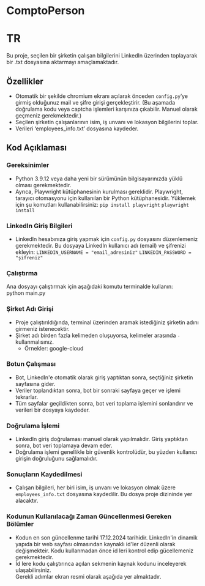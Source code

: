 # ComptoPerson

# TR

Bu proje, seçilen bir şirketin çalışan bilgilerini LinkedIn üzerinden toplayarak bir .txt dosyasına aktarmayı amaçlamaktadır. 

## Özellikler
- Otomatik bir şekilde chromium ekranı açılarak önceden `config.py`‘ye girmiş olduğunuz mail ve şifre girişi gerçekleştirir. 
(Bu aşamada doğrulama kodu veya captcha işlemleri karşınıza çıkabilir. Manuel olarak geçmeniz gerekmektedir.) 
- Seçilen şirketin çalışanlarının isim, iş unvanı ve lokasyon bilgilerini toplar.   
- Verileri ‘employees_info.txt’ dosyasına kaydeder.   

## Kod Açıklaması
### Gereksinimler
- Python 3.9.12 veya daha yeni bir sürümünün bilgisayarınızda yüklü olması gerekmektedir. 
- Ayrıca, Playwright kütüphanesinin kurulması gereklidir. Playwright, tarayıcı otomasyonu için kullanılan bir Python kütüphanesidir. Yüklemek için şu komutları kullanabilirsiniz: 
     `pip install playwright` 
     `playwright install` 

### LinkedIn Giriş Bilgileri
- LinkedIn hesabınıza giriş yapmak için `config.py` dosyasını düzenlemeniz gerekmektedir. Bu dosyaya LinkedIn kullanıcı adı (email) ve şifrenizi ekleyin: 
     `LINKEDIN_USERNAME = "email_adresiniz"` 
     `LINKEDIN_PASSWORD = "şifreniz"`

### Çalıştırma
Ana dosyayı çalıştırmak için aşağıdaki komutu terminalde kullanın:   
   python main.py 

### Şirket Adı Girişi
- Proje çalıştırıldığında, terminal üzerinden aramak istediğiniz şirketin adını girmeniz istenecektir. 
- Şirket adı birden fazla kelimeden oluşuyorsa, kelimeler arasında `-` kullanmalısınız. 
   - Örnekler:  google-cloud 

### Botun Çalışması
- Bot, LinkedIn'e otomatik olarak giriş yaptıktan sonra, seçtiğiniz şirketin sayfasına gider. 
- Veriler toplandıktan sonra, bot bir sonraki sayfaya geçer ve işlemi tekrarlar.  
- Tüm sayfalar geçildikten sonra, bot veri toplama işlemini sonlandırır ve verileri bir dosyaya kaydeder.

### Doğrulama İşlemi
- LinkedIn giriş doğrulaması manuel olarak yapılmalıdır. Giriş yaptıktan sonra, bot veri toplamaya devam eder. 
- Doğrulama işlemi genellikle bir güvenlik kontrolüdür, bu yüzden kullanıcı girişin doğruluğunu sağlamalıdır. 

### Sonuçların Kaydedilmesi
- Çalışan bilgileri, her biri isim, iş unvanı ve lokasyon olmak üzere `employees_info.txt` dosyasına kaydedilir. Bu dosya proje dizininde yer alacaktır.

### Kodunun Kullanılacağı Zaman Güncellenmesi Gereken Bölümler
- Kodun en son güncellenme tarihi 17.12.2024 tarihidir. Linkedln'in dinamik yapıda bir web sayfası olmasından kaynaklı id'ler düzenli olarak değişmekteir. Kodu kullanmadan önce id leri kontrol edip gücellemeniz gerekmektedir. 
- İd lere kodu çalıştırınca açılan sekmenin kaynak kodunu inceleyerek ulaşabilirsiniz.  
Gerekli adımlar ekran resmi olarak aşağıda yer almaktadır. 

   
